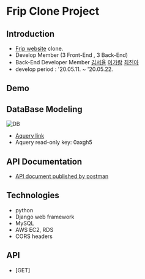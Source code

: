 # Frip Clone Project

## Introduction
- [Frip website](https://www.frip.co.kr/) clone.
- Develop Member (3 Front-End , 3 Back-End)
- Back-End Developer Member
[김서율](https://github.com/zoeyul07)
[이가람](https://github.com/Magrfs)
[최진아](https://github.com/2cong)
- develop period : '20.05.11. ~ '20.05.22.

## Demo

## DataBase Modeling
![DB](https://images.velog.io/images/2cong/post/9dd53396-b8c3-400c-95ce-80d73ad8ea11/%E1%84%89%E1%85%B3%E1%84%8F%E1%85%B3%E1%84%85%E1%85%B5%E1%86%AB%E1%84%89%E1%85%A3%E1%86%BA%202020-07-02%20%E1%84%8B%E1%85%A9%E1%84%92%E1%85%AE%208.31.04.png)
- [Aquery link](https://aquerytool.com:443/aquerymain/index/?rurl=af1e6984-55f7-46ef-ac7a-7322993aa1b1&)
- Aquery read-only key: 0axgh5

## API Documentation
- [API document published by postman]()

## Technologies
- python
- Django web framework
- MySQL
- AWS EC2, RDS
- CORS headers

## API
- [GET]
